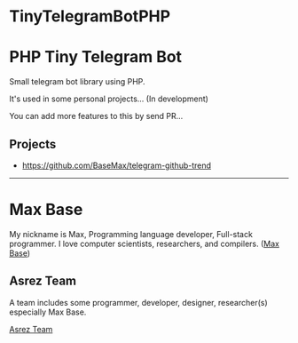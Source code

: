 # TinyTelegramBotPHP

# PHP Tiny Telegram Bot

Small telegram bot library using PHP.

It's used in some personal projects... (In development)

You can add more features to this by send PR...

## Projects

- https://github.com/BaseMax/telegram-github-trend

---------

# Max Base

My nickname is Max, Programming language developer, Full-stack programmer. I love computer scientists, researchers, and compilers. ([Max Base](https://maxbase.org/))

## Asrez Team

A team includes some programmer, developer, designer, researcher(s) especially Max Base.

[Asrez Team](https://www.asrez.com/)
